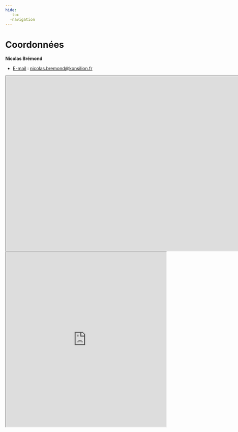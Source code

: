 ```yaml
---
hide:
  -toc
  -navigation
---
```


# Coordonnées


**Nicolas Brémond**

* <u>E-mail</u> : nicolas.bremond@konsilion.fr


<iframe width="10000em" height="550" src="https://konsilion.fr"></iframe>

<iframe width="100%" height="550" src="https://emlaurent.github.io/soleil-vapeur"></iframe>

<br>

<style>
  .md-content__button {
    display: none;
  }
</style>